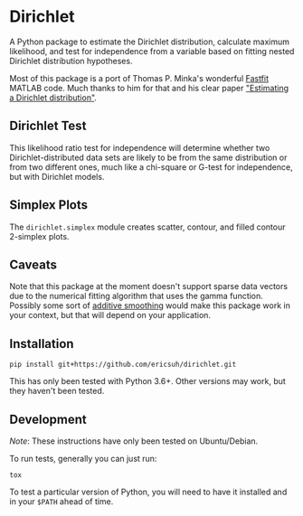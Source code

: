 Dirichlet
=========

A Python package to estimate the Dirichlet distribution, calculate maximum
likelihood, and test for independence from a variable based on fitting nested
Dirichlet distribution hypotheses.

Most of this package is a port of Thomas P. Minka's wonderful
[Fastfit][fastfit] MATLAB code. Much thanks to him for that and his clear
paper ["Estimating a Dirichlet distribution"][estimating].

[estimating]: http://research.microsoft.com/en-us/um/people/minka/papers/dirichlet/
[fastfit]: http://research.microsoft.com/en-us/um/people/minka/software/fastfit/

Dirichlet Test
--------------

This likelihood ratio test for independence will determine whether two
Dirichlet-distributed data sets are likely to be from the same distribution
or from two different ones, much like a chi-square or G-test for independence,
but with Dirichlet models.

Simplex Plots
-------------

The `dirichlet.simplex` module creates scatter, contour, and filled contour 2-simplex plots.

Caveats
-------

Note that this package at the moment doesn't support sparse data vectors due to the
numerical fitting algorithm that uses the gamma function. Possibly some sort of
[additive smoothing](https://en.wikipedia.org/wiki/Additive_smoothing) would
make this package work in your context, but that will depend on your application.

Installation
------------

    pip install git+https://github.com/ericsuh/dirichlet.git

This has only been tested with Python 3.6+. Other versions may work, but they
haven't been tested.

Development
-----------

*Note*: These instructions have only been tested on Ubuntu/Debian.

To run tests, generally you can just run:

    tox

To test a particular version of Python, you will need to have it
installed and in your `$PATH` ahead of time.